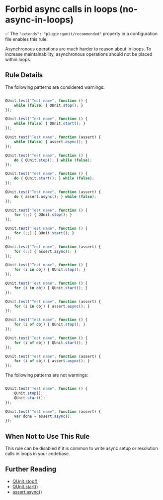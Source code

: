 # Forbid async calls in loops (no-async-in-loops)

:white_check_mark: The `"extends": "plugin:qunit/recommended"` property in a configuration file enables this rule.

Asynchronous operations are much harder to reason about in loops. To increase
maintainability, asynchronous operations should not be placed within loops.

## Rule Details

The following patterns are considered warnings:

```js

QUnit.test("Test name", function () {
    while (false) { QUnit.stop(); }
});

QUnit.test("Test name", function () {
    while (false) { QUnit.start(); }
});

QUnit.test("Test name", function (assert) {
    while (false) { assert.async(); }
});

QUnit.test("Test name", function () {
    do { QUnit.stop(); } while (false);
});

QUnit.test("Test name", function () {
    do { QUnit.start(); } while (false);
});

QUnit.test("Test name", function (assert) {
    do { assert.async(); } while (false);
});

QUnit.test("Test name", function () {
    for (;;) { QUnit.stop(); }
});

QUnit.test("Test name", function () {
    for (;;) { QUnit.start(); }
});

QUnit.test("Test name", function (assert) {
    for (;;) { assert.async(); }
});

QUnit.test("Test name", function () {
    for (i in obj) { QUnit.stop(); }
});

QUnit.test("Test name", function () {
    for (i in obj) { QUnit.start(); }
});

QUnit.test("Test name", function (assert) {
    for (i in obj) { assert.async(); }
});

QUnit.test("Test name", function () {
    for (i of obj) { QUnit.stop(); }
});

QUnit.test("Test name", function () {
    for (i of obj) { QUnit.start(); }
});

QUnit.test("Test name", function (assert) {
    for (i of obj) { assert.async(); }
});

```

The following patterns are not warnings:

```js

QUnit.test("Test name", function () {
    QUnit.stop();
    QUnit.start();
});

QUnit.test("Test name", function (assert) {
    var done = assert.async();
});

```

## When Not to Use This Rule

This rule can be disabled if it is common to write async setup or resolution
calls in loops in your codebase.

## Further Reading

* [QUnit.stop()](https://api.qunitjs.com/QUnit.stop/)
* [QUnit.start()](https://api.qunitjs.com/QUnit.start/)
* [assert.async()](https://api.qunitjs.com/async/)
